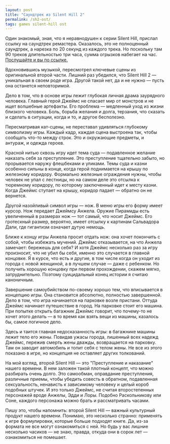 ```yaml
---
layout: post
title: "Саундтрек из Silent Hill 2"
permalink: /sh2-ost/
tags: games silent-hill ost
---
```


[ost]: https://ixbt.games/news/2024/10/01/konami-nagnetaet-atmosferu-v-preddverii-vyxoda-silent-hill-2-remake-otryvki-iz-obnovlennogo-saundtre.html

Один знакомый, зная, что я неравнодушен к серии Silent Hill, прислал ссылку на
саундтрек ремастера. Оказалось, это не полноценный саундтрек, а нарезка по 20
секунд из каждого трека. Но поскольку там 90 треков длительностью три часа,
сумма огрызков набегает на час. [Послушайте и вы по ссылке.][ost]

Вдохновившись музыкой, пересмотрел ключевые сцены из оригинальной второй
части. Лишний раз убедился, что Silent Hill 2 — уникальная в своем роде
игра. Другой такой нет, да и не нужно — пусть она останется неповторимой.

Дело в том, что в основе игры лежит глубокая личная драма заурядного
человека. Главный герой Джеймс не спасает мир от монстров и не ищет волшебные
артефакты. Его проблема — медленный уход из жизни близкого человека. Боль,
борьба желания и долга, терзания, что сказать и сделать в ситуации, когда и то,
и другое бесполезно.

Пересматривая кат-сцены, не переставал удивляться глубокому символизму
игры. Каждый кадр, каждая сцена выстроена так, чтобы сообщать что-то между
строк. Это и окружающие предметы, и антураж, и одежда героев.

Красной нитью сквозь игру идет тема суда — подавленное желание наказать себя за
преступление. Это преступление тщательно забыто, но прорывается наружу
флешбеками и уликами. Темы суда и казни особенно сильны в конце, когда герой
поднимается на крышу по железному коридору. Формально железные ограждения нужны,
чтобы человек не упал с лестницы, но на самом деле это отсылка к тюремному
коридору, по которому заключенный идет к месту казни. Когда Джеймс ступает на
крышу, коридор падает — обратно он не вернется.

Другой назойливый символ игры — нож. В меню игры его форму имеет курсор. Нож
передает Джеймсу Анжела. Оружие Пирамиды есть увеличенный в размерах нож — тот
самый, что носит Джеймс. Его гротескный размер, вероятно, имеет отсылку к
картинам Сальвадора Дали, где гигантизм означает дутую немощь.

Ближе к концу игры Анжела просит отдать нож: она хочет покончить с собой, чтобы
избежать мучений. Джеймс отказывается, на что Анжела замечает: бережешь для
себя? И хотя Джеймс несколько раз за игру произносит, что не убил бы себя,
именно это случается в главной концовке. Я в курсе, что есть и другие, в том
числе когда он уходит из города с новой женщиной, а в лучшем случае — даже с
ребенком. Но получить хорошую концовку при первом прохождении, скажем мягко,
затруднительно. Поэтому суицидальный конец истории я считаю каноничным.

Завершение самоубийством по-своему хорошо тем, что вписывается в концепцию
игры. Она становится абсолютно, полностью завершенной. Дело в том, что игра
начинается на парковке возле пристани. Оттуда Джеймс начинает путешествие в
город. На парковке стоит его машина. При попытке открыть багажник Джеймс
говорит, что почему-то не хочет этого делать — в то время как взять вещи из машины,
казалось бы, самое логичное дело.

Здесь и таится главная недосказанность игры: в багажнике машины лежит тело его
жены. Повидав ужасы города, лишенный всех надежд Джеймс, пережив смерть жены
дважды, возвращается на парковку. Там он заводит автомобиль и топит себя с телом
жены. Не все из этого показано в игре, но концепция не оставляет других
толкований.

На мой взгляд, второй Silent Hill — это "Преступление и наказание" нашего
времени. В нем заложен такой плотный концепт, что можно разбирать очень
долго. Это самообман, оправдание преступления, различные приемы, чтобы убедить
совесть в обратном, подавленная сексуальность, ненависть к зависимому человеку и
целый короб подобных штучек. И это только Джеймс, не считая второстепенных
персонажей вроде Анжелы, Эдди и Лоры. Подобно Раскольникову или Соне, каждого
персонажа можно брать и рассматривать часами.

Пишу это, чтобы напомнить: второй Silent Hill — важный культурный продукт нашего
времени. Понимаю, это несколько странно: применять к игре формулировки, которые
больше подходят книге. Да, из-за формата не все могут ознакомиться с ней. Но
будь у вас лишние несколько часиков — не знаю, правда, откуда они в сорок лет —
ознакомиться не помешает.
